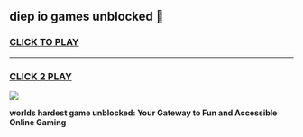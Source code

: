 
## diep io games unblocked 👋
<h3>
<a href="https://premium.freeplayer.one?title=diep_io_games_unblocked&ref=13F">CLICK TO PLAY</a></h3>
<hr>

<h3>
<a href="https://premium.freeplayer.one?title=diep_io_games_unblocked&ref=13F">CLICK 2 PLAY</a>
  
</h3>

<a href="https://premium.freeplayer.one?title=diep_io_games_unblocked&ref=12F/"><img src="https://clearcache.store/games.png"></a>


**worlds hardest game unblocked: Your Gateway to Fun and Accessible Online Gaming**
